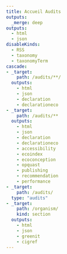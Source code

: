 ```yaml
---
title: Accueil Audits
outputs:
  _merge: deep
outputs:
  - html
  - json
disableKinds:
  - RSS
  - taxonomy
  - taxonomyTerm
cascade:
- _target:
    path: /audits/**/
  outputs:
    - html
    - json
    - declaration
    - declarationeco
- _target:
    path: /audits/**
  outputs:
    - html
    - json
    - declaration
    - declarationeco
    - accessibility
    - ecoindex
    - ecoconception
    - opquast
    - publishing
    - recommendation
    - performance
- _target:
    path: /audits/
  type: "audits"
- _target:
    path: /organism/
    kind: section
  outputs:
    - html
    - json
    - greenit
    - cigref
---
```


